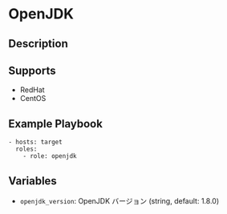 # OpenJDK

## Description

## Supports

* RedHat
* CentOS

## Example Playbook

    - hosts: target
      roles:
        - role: openjdk

## Variables

* ``openjdk_version``: OpenJDK バージョン (string, default: 1.8.0)
